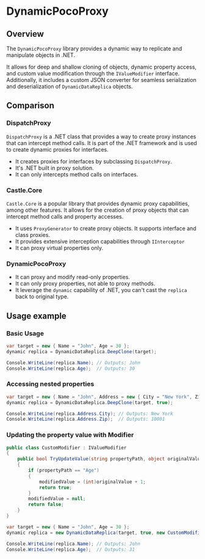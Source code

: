 # DynamicPocoProxy

## Overview

The `DynamicPocoProxy` library provides a dynamic way to replicate and manipulate objects in .NET.

It allows for deep and shallow cloning of objects, dynamic property access, and custom value modification through the `IValueModifier` interface. Additionally, it includes a custom JSON converter for seamless serialization and deserialization of `DynamicDataReplica` objects.

## Comparison

### DispatchProxy

`DispatchProxy` is a .NET class that provides a way to create proxy instances that can intercept method calls. It is part of the .NET framework and is used to create dynamic proxies for interfaces.

- It creates proxies for interfaces by subclassing `DispatchProxy`.
- It's .NET built in proxy solution.
- It can only intercepts method calls on interfaces.

### Castle.Core

`Castle.Core` is a popular library that provides dynamic proxy capabilities, among other features. It allows for the creation of proxy objects that can intercept method calls and property accesses.

- It uses `ProxyGenerator` to create proxy objects. It supports interface and class proxies.
- It provides extensive interception capabilities through `IInterceptor`
- It can proxy virtual properties only.

### DynamicPocoProxy

- It can proxy and modify read-only properties.
- It can only proxy properties, not able to proxy methods.
- It leverage the `dynamic` capability of .NET, you can't cast the `replica` back to original type.

## Usage example

### Basic Usage

```csharp
var target = new { Name = "John", Age = 30 };
dynamic replica = DynamicDataReplica.DeepClone(target);

Console.WriteLine(replica.Name); // Outputs: John
Console.WriteLine(replica.Age);  // Outputs: 30
```

### Accessing nested properties

```csharp
var target = new { Name = "John", Address = new { City = "New York", Zip = "10001" } };
dynamic replica = DynamicDataReplica.DeepClone(target, true);

Console.WriteLine(replica.Address.City); // Outputs: New York
Console.WriteLine(replica.Address.Zip);  // Outputs: 10001
```

### Updating the property value with Modifier

```csharp
public class CustomModifier : IValueModifier
{
    public bool TryUpdateValue(string propertyPath, object originalValue, out object? modifiedValue)
    {
        if (propertyPath == "Age")
        {
            modifiedValue = (int)originalValue + 1;
            return true;
        }
        modifiedValue = null;
        return false;
    }
}

var target = new { Name = "John", Age = 30 };
dynamic replica = new DynamicDataReplica(target, true, new CustomModifier());

Console.WriteLine(replica.Name); // Outputs: John
Console.WriteLine(replica.Age);  // Outputs: 31
```
